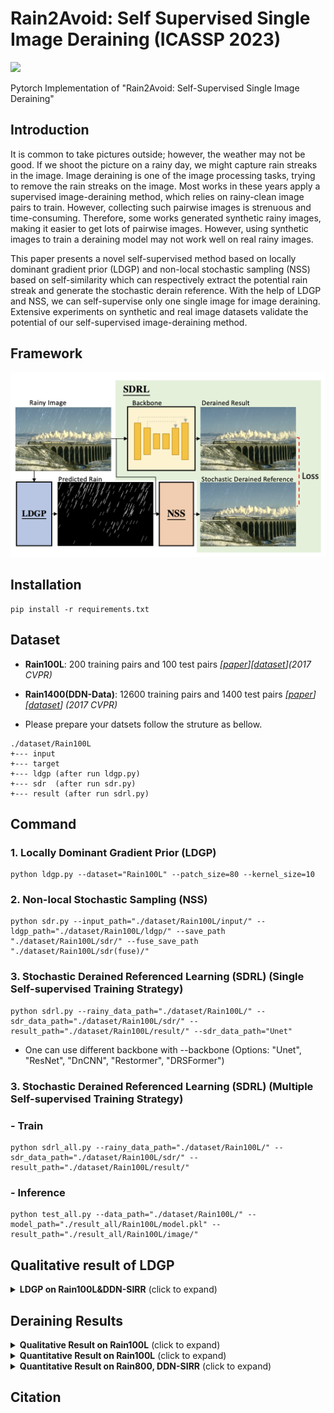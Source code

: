 # Rain2Avoid: Self Supervised Single Image Deraining (ICASSP 2023)
[![](https://img.shields.io/badge/IEEE-Paper-blue)](https://ieeexplore.ieee.org/document/10097092)

Pytorch Implementation of "Rain2Avoid: Self-Supervised Single Image Deraining"

## Introduction
It is common to take pictures outside; however, the weather may not be good. If we shoot the picture on a rainy day, we might capture rain streaks in the image.
Image deraining is one of the image processing tasks, trying to remove the rain streaks on the image. Most works in these years apply a supervised image-deraining method, which relies on rainy-clean image pairs to train.
However, collecting such pairwise images is strenuous and time-consuming. Therefore, some works generated synthetic rainy images, making it easier to get lots of pairwise images. However, using synthetic images to train a deraining model may not work well on real rainy images.

This paper presents a novel self-supervised method based on locally dominant gradient prior (LDGP) and non-local stochastic sampling (NSS) based on self-similarity which can respectively extract the potential rain streak and generate the stochastic derain reference. With the help of LDGP and NSS, we can self-supervise only one single image for image deraining.
Extensive experiments on synthetic and real image datasets validate the potential of our self-supervised image-deraining method.

## Framework

<img src="./img/scheme.png" alt="drawing" style="width:800px;"/>

## Installation
```
pip install -r requirements.txt
```

## Dataset
* **Rain100L**: 200 training pairs and 100 test pairs *[[paper](http://openaccess.thecvf.com/content_cvpr_2017/papers/Yang_Deep_Joint_Rain_CVPR_2017_paper.pdf)][[dataset](http://www.icst.pku.edu.cn/struct/Projects/joint_rain_removal.html)](2017 CVPR)*

* **Rain1400(DDN-Data)**: 12600 training pairs and 1400 test pairs *[[paper](http://openaccess.thecvf.com/content_cvpr_2017/papers/Fu_Removing_Rain_From_CVPR_2017_paper.pdf)][[dataset](https://xueyangfu.github.io/projects/cvpr2017.html)] (2017 CVPR)*

- Please prepare your datsets follow the struture as bellow.
```
./dataset/Rain100L
+--- input
+--- target
+--- ldgp (after run ldgp.py)
+--- sdr  (after run sdr.py)
+--- result (after run sdrl.py)
```

## Command 
### 1. Locally Dominant Gradient Prior (LDGP)
```
python ldgp.py --dataset="Rain100L" --patch_size=80 --kernel_size=10
```

### 2. Non-local Stochastic Sampling (NSS)
```
python sdr.py --input_path="./dataset/Rain100L/input/" --ldgp_path="./dataset/Rain100L/ldgp/" --save_path "./dataset/Rain100L/sdr/" --fuse_save_path "./dataset/Rain100L/sdr(fuse)/"
```

### 3. Stochastic Derained Referenced Learning (SDRL) (Single Self-supervised Training Strategy)
```
python sdrl.py --rainy_data_path="./dataset/Rain100L/" --sdr_data_path="./dataset/Rain100L/sdr/" --result_path="./dataset/Rain100L/result/" --sdr_data_path="Unet"
```

- One can use different backbone with --backbone (Options: "Unet", "ResNet", "DnCNN", "Restormer", "DRSFormer")

### 3. Stochastic Derained Referenced Learning (SDRL) (Multiple Self-supervised Training Strategy)

### - Train
```
python sdrl_all.py --rainy_data_path="./dataset/Rain100L/" --sdr_data_path="./dataset/Rain100L/sdr/" --result_path="./dataset/Rain100L/result/"
```
### - Inference
```
python test_all.py --data_path="./dataset/Rain100L/" --model_path="./result_all/Rain100L/model.pkl" --result_path="./result_all/Rain100L/image/"
```


## Qualitative result of LDGP

<details>
<summary><strong>LDGP on Rain100L&DDN-SIRR</strong> (click to expand) </summary>
<img src = "./img/ldgp.png"> 
</details>


## Deraining Results
<details>
<summary><strong>Qualitative Result on Rain100L</strong> (click to expand) </summary>
<img src = "https://github.com/ytpeng-aimlab/Rain2Avoid-Self-Supervised-Single-Image-Deraining/blob/master/img/img1.png"> 
</details>

<details>
<summary><strong>Quantitative Result on Rain100L</strong> (click to expand) </summary>
<img src = "https://github.com/ytpeng-aimlab/Rain2Avoid-Self-Supervised-Single-Image-Deraining/blob/master/img/result_rain100L.png"> 
</details>

<details>
<summary><strong>Quantitative Result on Rain800, DDN-SIRR</strong> (click to expand) </summary>
<img src = "https://github.com/ytpeng-aimlab/Rain2Avoid-Self-Supervised-Single-Image-Deraining/blob/master/img/result_DDN.png"> 
</details>

## Citation
